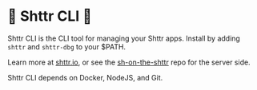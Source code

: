 # :toilet: Shttr CLI :toilet:

Shttr CLI is the CLI tool for managing your Shttr apps. Install by adding `shttr` and `shttr-dbg` to your $PATH.

Learn more at [shttr.io](https://shttr.io), or see the [sh-on-the-shttr](https://github.com/calebstein1/sh-on-the-shttr) repo for the server side.

Shttr CLI depends on Docker, NodeJS, and Git.
